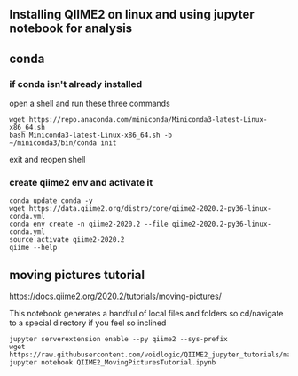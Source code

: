 ## Installing QIIME2 on linux and using jupyter notebook for analysis

## conda
### if conda isn't already installed
open a shell and run these three commands
```
wget https://repo.anaconda.com/miniconda/Miniconda3-latest-Linux-x86_64.sh
bash Miniconda3-latest-Linux-x86_64.sh -b
~/miniconda3/bin/conda init
```
exit and reopen shell 

### create qiime2 env and activate it
```
conda update conda -y
wget https://data.qiime2.org/distro/core/qiime2-2020.2-py36-linux-conda.yml
conda env create -n qiime2-2020.2 --file qiime2-2020.2-py36-linux-conda.yml
source activate qiime2-2020.2
qiime --help
```

## moving pictures tutorial
https://docs.qiime2.org/2020.2/tutorials/moving-pictures/

This notebook generates a handful of local files and folders so cd/navigate to a special directory if you feel so inclined
```
jupyter serverextension enable --py qiime2 --sys-prefix
wget https://raw.githubusercontent.com/voidlogic/QIIME2_jupyter_tutorials/master/QIIME2_MovingPicturesTutorial.ipynb
jupyter notebook QIIME2_MovingPicturesTutorial.ipynb
```
